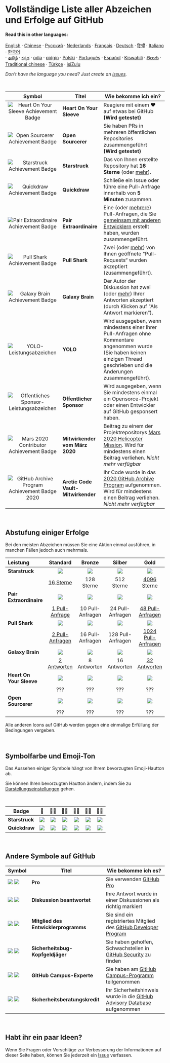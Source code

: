 # Vollständige Liste aller Abzeichen und Erfolge auf GitHub

#### Read this in other languages:

[English](../../README.md)
&middot; [Chinese](../../lang/chinese/README.md)
&middot; [Русский](../../lang/russian/README.md)
&middot; [Nederlands](../../lang/dutch/README.md)
&middot; [Français](../../lang/french/README.md)
&middot; [Deutsch](../../lang/german/README.md)
&middot; [हिन्दी](../../lang/hindi/README.md)
&middot; [Italiano](../../lang/italian/README.md)
&middot; [한국어](lang/korean/README.md)  
&middot; [தமிழ்](lang/tamil/README.md)
&middot; [ಕನ್ನಡ](../../lang/kannada/README.md)
&middot; [odia](../../lang/odia/README.md)
&middot; [pidgin](../../lang/pidgin/README.md)
&middot; [Polski](../../lang/polish/README.md)
&middot; [Português](../../lang/portuguese/README.md)
&middot; [Español](../../lang/spanish/README.md)
&middot; [Kiswahili](../../lang/swahili/README.md)
&middot; [తెలుగు](../../lang/telugu/README.md)
&middot; [Traditional chinese](../../lang/traditional-chinese/README.md)
&middot; [Türkçe](../../lang/turkish/README.md)
&middot; [isiZulu](../../lang/zulu/README.md)

_Don't have the language you need? Just create an [issues](https://github.com/gomzyakov/achievements/issues)._

<br>

|                               Symbol                                | Titel                              | Wie bekomme ich ein?                                                                                                                                                                                                                                                                     |
| :-----------------------------------------------------------------: | ---------------------------------- | ---------------------------------------------------------------------------------------------------------------------------------------------------------------------------------------------------------------------------------------------------------------------------------------- |
|   ![Heart On Your Sleeve Achievement Badge][heart-on-your-sleeve]   | **Heart On Your Sleeve**           | Reagiere mit einem ❤️ auf etwas bei GitHub **(Wird getestet)**                                                                                                                                                                                                                           |
|         ![Open Sourcerer Achievement Badge][open-sourcerer]         | **Open Sourcerer**                 | Sie haben PRs in mehreren öffentlichen Repositories zusammengeführt **(Wird getestet)**                                                                                                                                                                                                  |
|             ![Starstruck Achievement Badge][starstruck]             | **Starstruck**                     | Das von Ihnen erstellte Repository hat **16 Sterne** (oder [mehr](#Abstufung-einiger-Erfolge)).                                                                                                                                                                                                 |
|              ![Quickdraw Achievement Badge][quickdraw]              | **Quickdraw**                      | Schließe ein Issue oder führe eine Pull-Anfrage innerhalb von **5 Minuten** zusammen.                                                                                                                                                                                                    |
|    ![Pair Extraordinaire Achievement Badge][pair-extraordinaire]    | **Pair Extraordinaire**            | Eine (oder [mehrere](#Abstufung-einiger-Erfolge)) Pull-Anfragen, die Sie [gemeinsam mit anderen Entwicklern](https://docs.github.com/en/pull-requests/committing-changes-to-your-project/creating-and-editing-commits/creating-a-commit-with-multiple-authors) erstellt haben, wurden zusammengeführt. |
|             ![Pull Shark Achievement Badge][pull-shark]             | **Pull Shark**                     | Zwei (oder [mehr](#Abstufung-einiger-Erfolge)) von Ihnen geöffnete "Pull-Requests“ wurden akzeptiert (zusammengeführt).                                                                                                                                                                                |
|           ![Galaxy Brain Achievement Badge][galaxy-brain]           | **Galaxy Brain**                   | Der Autor der Diskussion hat zwei (oder [mehr](#Abstufung-einiger-Erfolge)) Ihrer Antworten akzeptiert (durch Klicken auf "Als Antwort markieren“).                                                                                                                                                    |
|                  ![YOLO-Leistungsabzeichen][yolo]                   | **YOLO**                           | Wird ausgegeben, wenn mindestens einer Ihrer Pull-Anfragen ohne Kommentare angenommen wurde (Sie haben keinen einzigen Thread geschrieben und die Änderungen zusammengeführt).                                                                                                           |
|     ![Öffentliches Sponsor-Leistungsabzeichen][public-sponsor]      | **Öffentlicher Sponsor**           | Wird ausgegeben, wenn Sie mindestens einmal ein Opensorce-Projekt oder einen Entwickler auf GitHub gesponsert haben.                                                                                                                                                                    |
|        ![Mars 2020 Contributor Achievement Badge][mars-2020]        | **Mitwirkender vom März 2020**     | Beitrag zu einem der Projektrepositorys [Mars 2020 Helicopter Mission](https://github.com/readme/featured/nasa-ingenuity-helicopter). Wird für mindestens einen Beitrag verliehen. _Nicht mehr verfügbar_                                                                                |
| ![GitHub Archive Program Achievement Badge 2020][arctic-code-vault] | **Arctic Code Vault-Mitwirkender** | Ihr Code wurde in das [2020 GitHub Archive Program](https://archiveprogram.github.com) aufgenommen. Wird für mindestens einen Beitrag verliehen. _Nicht mehr verfügbar_                                                                                                                  |

<!-- Symbole, die keine Abstufungen nach Ebenen haben -->

[starstruck]: https://github.githubassets.com/images/modules/profile/achievements/starstruck-default.png
[quickdraw]: https://github.githubassets.com/images/modules/profile/achievements/quickdraw-default.png
[pair-extraordinaire]: https://github.githubassets.com/images/modules/profile/achievements/pair-extraordinaire-default.png
[pull-shark]: https://github.githubassets.com/images/modules/profile/achievements/pull-shark-default.png
[galaxy-brain]: https://github.githubassets.com/images/modules/profile/achievements/galaxy-brain-default.png
[yolo]: https://github.githubassets.com/images/modules/profile/achievements/yolo-default.png
[public-sponsor]: https://github.githubassets.com/images/modules/profile/achievements/public-sponsor-default.png
[mars-2020]: https://github.githubassets.com/images/modules/profile/achievements/mars-2020-contributor-default.png
[arctic-code-vault]: https://github.githubassets.com/images/modules/profile/achievements/arctic-code-vault-contributor-default.png
[heart-on-your-sleeve]: https://github.githubassets.com/images/modules/profile/achievements/heart-on-your-sleeve-default.png
[open-sourcerer]: https://github.githubassets.com/images/modules/profile/achievements/open-sourcerer-default.png

<br>

## Abstufung einiger Erfolge

Bei den meisten Abzeichen müssen Sie eine Aktion einmal ausführen, in manchen Fällen jedoch auch mehrmals.

| Leistung                 |         Standard          |      Bronze      |      Silber       |             Gold              |
| :----------------------- | :-----------------------: | :--------------: | :---------------: | :---------------------------: |
| **Starstruck**           |      ![][starstruck]      |  ![][ss-bronze]  |  ![][ss-silver]   |         ![][ss-gold]          |
|                          |    [16 Sterne][ss-16]     |    128 Sterne    |    512 Sterne     |    [4096 Sterne][ss-4096]     |
| **Pair Extraordinaire**  | ![][pair-extraordinaire]  |  ![][pe-bronze]  |  ![][pe-silver]   |         ![][pe-gold]          |
|                          |  [1 Pull-Anfrage][pe-1]   | 10 Pull-Anfragen | 24 Pull-Anfragen  |   [48 Pull-Anfragen][pe-48]   |
| **Pull Shark**           |      ![][pull-shark]      |  ![][ps-bronze]  |  ![][ps-silver]   |         ![][ps-gold]          |
|                          |  [2 Pull-Anfragen][ps-2]  | 16 Pull-Anfragen | 128 Pull-Anfragen | [1024 Pull-Anfragen][ps-1024] |
| **Galaxy Brain**         |     ![][galaxy-brain]     |  ![][gb-bronze]  |  ![][gb-silver]   |         ![][gb-gold]          |
|                          |    [2 Antworten][gb-2]    |   8 Antworten    |   16 Antworten    |     [32 Antworten][gb-32]     |
| **Heart On Your Sleeve** | ![][heart-on-your-sleeve] | ![][hoys-bronze] | ![][hoys-silver]  |        ![][hoys-gold]         |
|                          |            ???            |       ???        |        ???        |              ???              |
| **Open Sourcerer**       |    ![][open-sourcerer]    |  ![][os-bronze]  |  ![][os-silver]   |         ![][os-gold]          |
|                          |            ???            |       ???        |        ???        |              ???              |

Alle anderen Icons auf GitHub werden gegen eine einmalige Erfüllung der Bedingungen vergeben.

<!-- Symbolabstufung Starstruck -->

[ss-bronze]: https://github.githubassets.com/images/modules/profile/achievements/starstruck-bronze.png
[ss-silver]: https://github.githubassets.com/images/modules/profile/achievements/starstruck-silver.png
[ss-gold]: https://github.githubassets.com/images/modules/profile/achievements/starstruck-gold.png

<!-- Links zu Benutzern, die den Erfolg erhalten haben Starstruck -->

[ss-16]: https://github.com/gomzyakov?achievement=starstruck&tab=achievements

<!-- 128 stars - Wer hat? -->
<!-- 512 stars - Wer hat? -->

[ss-4096]: https://github.com/torvalds?achievement=starstruck&tab=achievements

<!-- Symbolabstufung Pair Extraordinaire -->

[pe-bronze]: https://github.githubassets.com/images/modules/profile/achievements/pair-extraordinaire-bronze.png
[pe-silver]: https://github.githubassets.com/images/modules/profile/achievements/pair-extraordinaire-silver.png
[pe-gold]: https://github.githubassets.com/images/modules/profile/achievements/pair-extraordinaire-gold.png

<!-- Links zu Benutzern, die den Erfolg erhalten haben Pair Extraordinaire -->

[pe-1]: https://github.com/gomzyakov?achievement=pair-extraordinaire&tab=achievements

<!-- 10 pull requests - Wer hat? -->
<!-- 24 pull requests - Wer hat? -->

[pe-48]: https://github.com/Rongronggg9?achievement=pair-extraordinaire&tab=achievements

<!-- Symbolabstufung Pull Shark -->

[ps-bronze]: https://github.githubassets.com/images/modules/profile/achievements/pull-shark-bronze.png
[ps-silver]: https://github.githubassets.com/images/modules/profile/achievements/pull-shark-silver.png
[ps-gold]: https://github.githubassets.com/images/modules/profile/achievements/pull-shark-gold.png

<!-- Links zu Benutzern, die den Erfolg erhalten haben Pull Shark -->

[ps-2]: https://github.com/gomzyakov?tab=achievements&achievement=pull-shark

<!-- 16 pull requests - Wer hat? -->
<!-- 128 pull requests - Wer hat? -->

[ps-1024]: https://github.com/ljharb?achievement=pull-shark&tab=achievements

<!-- Symbolabstufung Galaxy Brain -->

[gb-bronze]: https://github.githubassets.com/images/modules/profile/achievements/galaxy-brain-bronze.png
[gb-silver]: https://github.githubassets.com/images/modules/profile/achievements/galaxy-brain-silver.png
[gb-gold]: https://github.githubassets.com/images/modules/profile/achievements/galaxy-brain-gold.png

<!-- Links zu Benutzern, die den Erfolg erhalten haben Galaxy Brain -->

[gb-2]: https://github.com/gomzyakov?tab=achievements&achievement=galaxy-brain

<!-- 8 answers - Wer hat? -->
<!-- 16 answers - Wer hat? -->

[gb-32]: https://github.com/ljharb?achievement=galaxy-brain&tab=achievements

<!-- Symbolabstufung Heart On Your Sleeve -->

[hoys-bronze]: https://github.githubassets.com/images/modules/profile/achievements/heart-on-your-sleeve-bronze.png
[hoys-silver]: https://github.githubassets.com/images/modules/profile/achievements/heart-on-your-sleeve-silver.png
[hoys-gold]: https://github.githubassets.com/images/modules/profile/achievements/heart-on-your-sleeve-gold.png

<!-- Symbolabstufung Open Sourcerer -->

[os-bronze]: https://github.githubassets.com/images/modules/profile/achievements/open-sourcerer-bronze.png
[os-silver]: https://github.githubassets.com/images/modules/profile/achievements/open-sourcerer-silver.png
[os-gold]: https://github.githubassets.com/images/modules/profile/achievements/open-sourcerer-gold.png

<br>

## Symbolfarbe und Emoji-Ton

Das Aussehen einiger Symbole hängt von Ihrem bevorzugten Emoji-Hautton ab.

Sie können Ihren bevorzugten Hautton ändern, indem Sie zu [Darstellungseinstellungen](https://github.com/settings/appearance) gehen.

<br>

| **Badge**      |       👋       |      👋🏻      |         👋🏼          |      👋🏽       |         👋🏾         |     👋🏿      |
| -------------- | :------------: | :----------: | :-----------------: | :-----------: | :----------------: | :---------: |
| **Starstruck** | ![][s-default] | ![][s-light] | ![][s-light-medium] | ![][s-medium] | ![][s-medium-dark] | ![][s-dark] |
| **Quickdraw**  | ![][q-default] | ![][q-light] | ![][q-light-medium] | ![][q-medium] | ![][q-medium-dark] | ![][q-dark] |

<!-- Links zu Symbolfarbvarianten Starstruck -->

[s-default]: https://github.githubassets.com/images/modules/profile/achievements/starstruck-default.png
[s-light]: https://github.githubassets.com/images/modules/profile/achievements/starstruck-default--light.png
[s-light-medium]: https://github.githubassets.com/images/modules/profile/achievements/starstruck-default--light-medium.png
[s-medium]: https://github.githubassets.com/images/modules/profile/achievements/starstruck-default--medium.png
[s-medium-dark]: https://github.githubassets.com/images/modules/profile/achievements/starstruck-default--medium-dark.png
[s-dark]: https://github.githubassets.com/images/modules/profile/achievements/starstruck-default--dark.png

<!-- Links zu Symbolfarbvarianten Quickdraw -->

[q-default]: https://github.githubassets.com/images/modules/profile/achievements/quickdraw-default.png
[q-light]: https://github.githubassets.com/images/modules/profile/achievements/quickdraw-default--light.png
[q-light-medium]: https://github.githubassets.com/images/modules/profile/achievements/quickdraw-default--light-medium.png
[q-medium]: https://github.githubassets.com/images/modules/profile/achievements/quickdraw-default--medium.png
[q-medium-dark]: https://github.githubassets.com/images/modules/profile/achievements/quickdraw-default--medium-dark.png
[q-dark]: https://github.githubassets.com/images/modules/profile/achievements/quickdraw-default--dark.png

<br>

## Andere Symbole auf GitHub

| Symbol                         | Titel                                | Wie bekomme ich es?                                                                                                                       |
| ------------------------------ | ------------------------------------ | ----------------------------------------------------------------------------------------------------------------------------------------- |
| ![][gp-dark] ![][gp-light]     | **Pro**                              | Sie verwenden [GitHub Pro](https://docs.github.com/en/get-started/learning-about-github/githubs-products#github-pro)                      |
| ![][da-dark] ![][da-light]     | **Diskussion beantwortet**           | Ihre Antwort wurde in einer Diskussionen als richtig markiert                                                                             |
| ![][dpm-dark] ![][dpm-light]   | **Mitglied des Entwicklerprogramms** | Sie sind ein registriertes Mitglied des [GitHub Developer Program](https://docs.github.com/en/developers/overview/github-developer-program) |
| ![][sbbh-dark] ![][sbbh-light] | **Sicherheitsbug-Kopfgeldjäger**     | Sie haben geholfen, Schwachstellen in [GitHub Security](https://bounty.github.com/) zu finden                                                   |
| ![][gce-dark] ![][gce-light]   | **GitHub Campus-Experte**            | Sie haben am [GitHub Campus-Programm](https://education.github.com/experts) teilgenommen                                                               |
| ![][SAC-light] ![][SAC-dark]   | **Sicherheitsberatungskredit**       | Ihr Sicherheitshinweis wurde in die [GitHub Advisory Database](https://github.com/advisories) aufgenommen                                  |

<!-- Weitere Icons auf GitHub -->

[gp-dark]: https://user-images.githubusercontent.com/65187002/173065531-57dbf8b1-7eb7-4d46-81bf-f2d18c7c9112.svg#gh-dark-mode-only
[gp-light]: https://user-images.githubusercontent.com/65187002/173065669-d1fdb5a7-8895-43cc-8dea-72a511a37e86.svg#gh-light-mode-only
[da-dark]: https://user-images.githubusercontent.com/65187002/173078083-15a75f15-b040-4a92-8d70-561a206d9fd9.svg#gh-dark-mode-only
[da-light]: https://user-images.githubusercontent.com/65187002/173078083-15a75f15-b040-4a92-8d70-561a206d9fd9.svg#gh-light-mode-only
[dpm-dark]: https://user-images.githubusercontent.com/65187002/173079579-3c393d22-7a13-4e7d-87b8-341fb613d52b.svg#gh-dark-mode-only
[dpm-light]: https://user-images.githubusercontent.com/65187002/173079614-33f43a97-1cc2-4228-85e3-ef43836e17c2.svg#gh-light-mode-only
[sbbh-dark]: https://user-images.githubusercontent.com/65187002/173081624-93e3cf1f-50b7-45a4-82b7-1954f66368b9.svg#gh-dark-mode-only
[sbbh-light]: https://user-images.githubusercontent.com/65187002/173081624-93e3cf1f-50b7-45a4-82b7-1954f66368b9.svg#gh-light-mode-only
[gce-dark]: https://user-images.githubusercontent.com/65187002/173082819-b3625c23-bfd6-4492-b828-56ed91c45f52.svg#gh-dark-mode-only
[gce-light]: https://user-images.githubusercontent.com/65187002/173082836-08be81fe-13b7-4acf-9096-e5241d76f237.svg#gh-light-mode-only
[SAC-dark]: https://user-images.githubusercontent.com/65187002/173084051-79a0a626-1c1a-4d60-afdf-50ad001d7b21.svg#gh-dark-mode-only
[SAC-light]: https://user-images.githubusercontent.com/65187002/173084071-5f321da2-b2a9-490b-a524-1b21fa384d7e.svg#gh-light-mode-only

<br>

## Habt ihr ein paar Ideen?

Wenn Sie Fragen oder Vorschläge zur Verbesserung der Informationen auf dieser Seite haben, können Sie jederzeit ein [Issue](https://github.com/github-profile-achievements/german/issues) verfassen.
